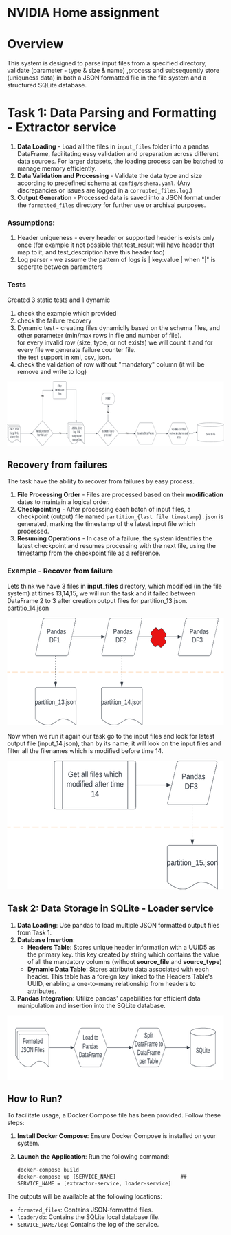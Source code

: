 # NVIDIA Home assignment
# Overview
This system is designed to parse input files from a specified directory, <br>
validate (parameter - type & size & name) ,process and subsequently store (uniquness data) in both a JSON formatted file in the file system and a structured SQLite database.

# Task 1: Data Parsing and Formatting - Extractor service
1. **Data Loading** - Load all the files in `input_files` folder into a pandas DataFrame, facilitating easy validation and preparation across different data sources. For larger datasets, the loading process can be batched to manage memory efficiently.
2. **Data Validation and Processing** - Validate the data type and size according to predefined schema at `config/schema.yaml`. (Any discrepancies or issues are logged in a `corrupted_files.log`.)
3. **Output Generation** - Processed data is saved into a JSON format under the `formatted_files` directory for further use or archival purposes.

### Assumptions:
1. Header uniqueness - every header or supported header is exists only once (for example it not possible that test_result will have header that map to it, and test_description have this header too)
2. Log parser - we assume the pattern of logs is | key:value | when "|" is seperate between parameters

### Tests
Created 3 static tests and 1 dynamic
1. check the example which provided
2. check the failure recovery
3. Dynamic test - creating files dynamiclly based on the schema files,  and other parameter (min/max rows in file and number of file). <br>
                  for every invalid row (size, type, or  not exists) we will count it and for every file we generate failure counter file. <br>
                  the test support in xml, csv, json.
4. check the validation of row without "mandatory" column (it will be remove and write to log)
                  

<img src="readme_images/task1.png" alt="Alt Text" width="800"  height="150"/>

## Recovery from failures
The task have the ability to recover from failures by easy process.

1. **File Processing Order** - Files are processed based on their **modification** dates to maintain a logical order.
2. **Checkpointing** - After processing each batch of input files, a checkpoint (output) file named `partition_{last file timestamp}.json` is generated, marking the timestamp of the latest input file which processed.
3. **Resuming Operations** - In case of a failure, the system identifies the latest checkpoint and resumes processing with the next file, using the timestamp from the checkpoint file as a reference.

### Example - Recover from failure
Lets think we have 3 files in **input_files** directory, which modified (in the file system) at times 13,14,15, we will run the task and it failed between DataFrame 2 to 3 after creation output files for partition_13.json. partitio_14.json

<img src="readme_images/failure1.png" alt="Alt Text" width="800" height="250"/>


Now when we run it again our task go to the input files and look for latest output file (input_14.json), than by its name, it will look on the input files and filter all the filenames which is modified before time 14.

<img src="readme_images/failure2.png" alt="Alt Text" width="800"  height="300"/>


## Task 2: Data Storage in SQLite  - Loader service


1. **Data Loading**: Use pandas to load multiple JSON formatted output files from Task 1.
2. **Database Insertion**:
     - **Headers Table**: Stores unique header information with a UUID5 as the primary key. this key created by string which contains the value of all the mandatory columns (without **source_file** and **source_type**)
     - **Dynamic Data Table**: Stores attribute data associated with each header. This table has a foreign key linked to the Headers Table's UUID, enabling a one-to-many relationship from headers to attributes.
3. **Pandas Integration**: Utilize pandas' capabilities for efficient data manipulation and insertion into the SQLite database.

<img src="readme_images/task2.png" alt="Alt Text" width="800"  height="150"/>

## How to Run?

To facilitate usage, a Docker Compose file has been provided. Follow these steps:

1. **Install Docker Compose**: Ensure Docker Compose is installed on your system.
2. **Launch the Application**: Run the following command:
   
    ```
    docker-compose build
    docker-compose up [SERVICE_NAME]                     ## SERVICE_NAME = [extractor-service, loader-service]
    ```

The outputs will be available at the following locations:

- `formated_files`: Contains JSON-formatted files.
- `loader/db`: Contains the SQLite local database file.
- `SERVICE_NAME/log`: Contains the log of the service.
